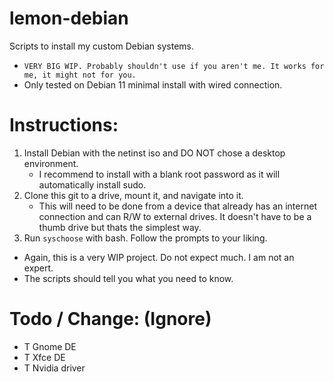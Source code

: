 # lemon-debian </br>
Scripts to install my custom Debian systems. </br>

 - `VERY BIG WIP. Probably shouldn't use if you aren't me. It works for me, it might not for you.` </br>
 - Only tested on Debian 11 minimal install with wired connection. </br>

# Instructions: </br>
 1. Install Debian with the netinst iso and DO NOT chose a desktop environment.
     - I recommend to install with a blank root password as it will automatically install sudo. </br>
 2. Clone this git to a drive, mount it, and navigate into it. </br>
     - This will need to be done from a device that already has an internet connection and can R/W to external drives. It doesn't have to be a thumb drive but thats the simplest way. </br>
 3. Run `syschoose` with bash. Follow the prompts to your liking. </br>

 - Again, this is a very WIP project. Do not expect much. I am not an expert. </br>
 - The scripts should tell you what you need to know. </br>


# Todo / Change: (Ignore) </br>
 - T Gnome DE </br>
 - T Xfce DE </br>
 - T Nvidia driver </br>
